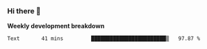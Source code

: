 ### Hi there 👋


**Weekly development breakdown**

<!--START_SECTION:waka-->
```text
Text       41 mins         ████████████████████████▒   97.87 % 
```
<!--END_SECTION:waka-->
